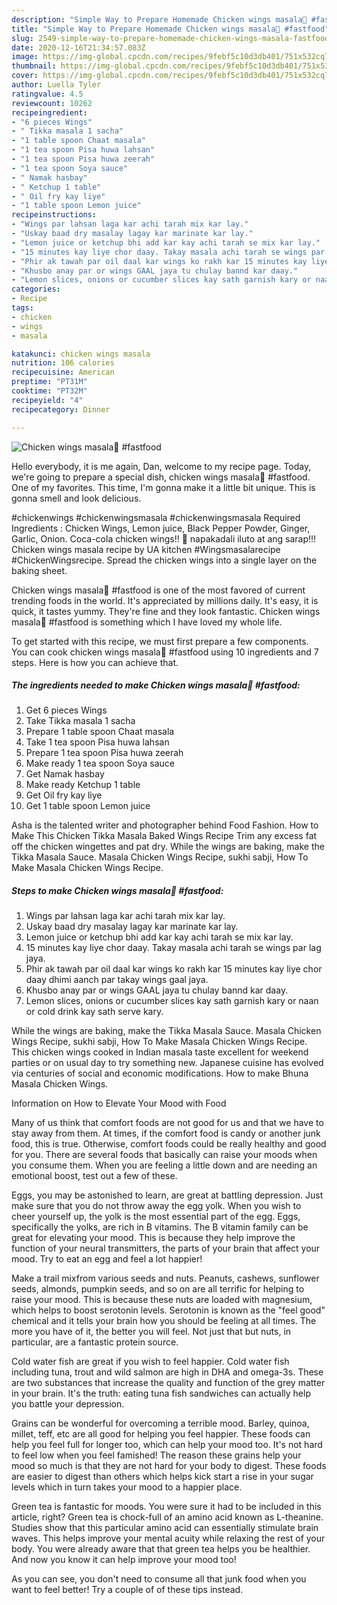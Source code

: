 ```yaml
---
description: "Simple Way to Prepare Homemade Chicken wings masala🍗 #fastfood"
title: "Simple Way to Prepare Homemade Chicken wings masala🍗 #fastfood"
slug: 2549-simple-way-to-prepare-homemade-chicken-wings-masala-fastfood
date: 2020-12-16T21:34:57.083Z
image: https://img-global.cpcdn.com/recipes/9febf5c10d3db401/751x532cq70/chicken-wings-masala🍗-fastfood-recipe-main-photo.jpg
thumbnail: https://img-global.cpcdn.com/recipes/9febf5c10d3db401/751x532cq70/chicken-wings-masala🍗-fastfood-recipe-main-photo.jpg
cover: https://img-global.cpcdn.com/recipes/9febf5c10d3db401/751x532cq70/chicken-wings-masala🍗-fastfood-recipe-main-photo.jpg
author: Luella Tyler
ratingvalue: 4.5
reviewcount: 10262
recipeingredient:
- "6 pieces Wings"
- " Tikka masala 1 sacha"
- "1 table spoon Chaat masala"
- "1 tea spoon Pisa huwa lahsan"
- "1 tea spoon Pisa huwa zeerah"
- "1 tea spoon Soya sauce"
- " Namak hasbay"
- " Ketchup 1 table"
- " Oil fry kay liye"
- "1 table spoon Lemon juice"
recipeinstructions:
- "Wings par lahsan laga kar achi tarah mix kar lay."
- "Uskay baad dry masalay lagay kar marinate kar lay."
- "Lemon juice or ketchup bhi add kar kay achi tarah se mix kar lay."
- "15 minutes kay liye chor daay. Takay masala achi tarah se wings par lag jaya."
- "Phir ak tawah par oil daal kar wings ko rakh kar 15 minutes kay liye chor daay dhimi aanch par takay wings gaal jaya."
- "Khusbo anay par or wings GAAL jaya tu chulay bannd kar daay."
- "Lemon slices, onions or cucumber slices kay sath garnish kary or naan or cold drink kay sath serve kary."
categories:
- Recipe
tags:
- chicken
- wings
- masala

katakunci: chicken wings masala 
nutrition: 106 calories
recipecuisine: American
preptime: "PT31M"
cooktime: "PT32M"
recipeyield: "4"
recipecategory: Dinner

---
```



![Chicken wings masala🍗 #fastfood](https://img-global.cpcdn.com/recipes/9febf5c10d3db401/751x532cq70/chicken-wings-masala🍗-fastfood-recipe-main-photo.jpg)

Hello everybody, it is me again, Dan, welcome to my recipe page. Today, we're going to prepare a special dish, chicken wings masala🍗 #fastfood. One of my favorites. This time, I'm gonna make it a little bit unique. This is gonna smell and look delicious.

#chickenwings #chickenwingsmasala #chickenwingsmasala Required Ingredients : Chicken Wings, Lemon juice, Black Pepper Powder, Ginger, Garlic, Onion. Coca-cola chicken wings!! 🍗 napakadali iluto at ang sarap!!! Chicken wings masala recipe by UA kitchen #Wingsmasalarecipe #ChickenWingsrecipe. Spread the chicken wings into a single layer on the baking sheet.

Chicken wings masala🍗 #fastfood is one of the most favored of current trending foods in the world. It's appreciated by millions daily. It's easy, it is quick, it tastes yummy. They're fine and they look fantastic. Chicken wings masala🍗 #fastfood is something which I have loved my whole life.


To get started with this recipe, we must first prepare a few components. You can cook chicken wings masala🍗 #fastfood using 10 ingredients and 7 steps. Here is how you can achieve that.

<!--inarticleads1-->

##### The ingredients needed to make Chicken wings masala🍗 #fastfood:

1. Get 6 pieces Wings
1. Take  Tikka masala 1 sacha
1. Prepare 1 table spoon Chaat masala
1. Take 1 tea spoon Pisa huwa lahsan
1. Prepare 1 tea spoon Pisa huwa zeerah
1. Make ready 1 tea spoon Soya sauce
1. Get  Namak hasbay
1. Make ready  Ketchup 1 table
1. Get  Oil fry kay liye
1. Get 1 table spoon Lemon juice


Asha is the talented writer and photographer behind Food Fashion. How to Make This Chicken Tikka Masala Baked Wings Recipe Trim any excess fat off the chicken wingettes and pat dry. While the wings are baking, make the Tikka Masala Sauce. Masala Chicken Wings Recipe, sukhi sabji, How To Make Masala Chicken Wings Recipe. 

<!--inarticleads2-->

##### Steps to make Chicken wings masala🍗 #fastfood:

1. Wings par lahsan laga kar achi tarah mix kar lay.
1. Uskay baad dry masalay lagay kar marinate kar lay.
1. Lemon juice or ketchup bhi add kar kay achi tarah se mix kar lay.
1. 15 minutes kay liye chor daay. Takay masala achi tarah se wings par lag jaya.
1. Phir ak tawah par oil daal kar wings ko rakh kar 15 minutes kay liye chor daay dhimi aanch par takay wings gaal jaya.
1. Khusbo anay par or wings GAAL jaya tu chulay bannd kar daay.
1. Lemon slices, onions or cucumber slices kay sath garnish kary or naan or cold drink kay sath serve kary.


While the wings are baking, make the Tikka Masala Sauce. Masala Chicken Wings Recipe, sukhi sabji, How To Make Masala Chicken Wings Recipe. This chicken wings cooked in Indian masala taste excellent for weekend parties or on usual day to try something new. Japanese cuisine has evolved via centuries of social and economic modifications. How to make Bhuna Masala Chicken Wings. 

Information on How to Elevate Your Mood with Food


Many of us think that comfort foods are not good for us and that we have to stay away from them. At times, if the comfort food is candy or another junk food, this is true. Otherwise, comfort foods could be really healthy and good for you. There are several foods that basically can raise your moods when you consume them. When you are feeling a little down and are needing an emotional boost, test out a few of these.

Eggs, you may be astonished to learn, are great at battling depression. Just make sure that you do not throw away the egg yolk. When you wish to cheer yourself up, the yolk is the most essential part of the egg. Eggs, specifically the yolks, are rich in B vitamins. The B vitamin family can be great for elevating your mood. This is because they help improve the function of your neural transmitters, the parts of your brain that affect your mood. Try to eat an egg and feel a lot happier!

Make a trail mixfrom various seeds and nuts. Peanuts, cashews, sunflower seeds, almonds, pumpkin seeds, and so on are all terrific for helping to raise your mood. This is because these nuts are loaded with magnesium, which helps to boost serotonin levels. Serotonin is known as the "feel good" chemical and it tells your brain how you should be feeling at all times. The more you have of it, the better you will feel. Not just that but nuts, in particular, are a fantastic protein source.

Cold water fish are great if you wish to feel happier. Cold water fish including tuna, trout and wild salmon are high in DHA and omega-3s. These are two substances that increase the quality and function of the grey matter in your brain. It's the truth: eating tuna fish sandwiches can actually help you battle your depression. 

Grains can be wonderful for overcoming a terrible mood. Barley, quinoa, millet, teff, etc are all good for helping you feel happier. These foods can help you feel full for longer too, which can help your mood too. It's not hard to feel low when you feel famished! The reason these grains help your mood so much is that they are not hard for your body to digest. These foods are easier to digest than others which helps kick start a rise in your sugar levels which in turn takes your mood to a happier place.

Green tea is fantastic for moods. You were sure it had to be included in this article, right? Green tea is chock-full of an amino acid known as L-theanine. Studies show that this particular amino acid can essentially stimulate brain waves. This helps improve your mental acuity while relaxing the rest of your body. You were already aware that that green tea helps you be healthier. And now you know it can help improve your mood too!

As you can see, you don't need to consume all that junk food when you want to feel better! Try  a  couple of  of  these  tips  instead.

